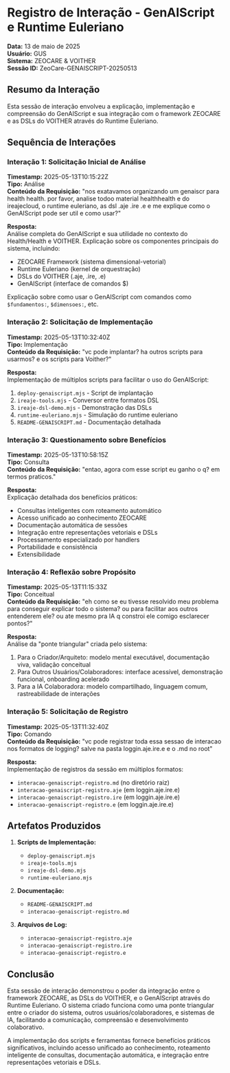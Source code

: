# Registro de Interação - GenAIScript e Runtime Euleriano

**Data:** 13 de maio de 2025  
**Usuário:** GUS  
**Sistema:** ZEOCARE & VOITHER  
**Sessão ID:** ZeoCare-GENAISCRIPT-20250513  

## Resumo da Interação

Esta sessão de interação envolveu a explicação, implementação e compreensão do GenAIScript e sua integração com o framework ZEOCARE e as DSLs do VOITHER através do Runtime Euleriano.

## Sequência de Interações

### Interação 1: Solicitação Inicial de Análise

**Timestamp:** 2025-05-13T10:15:22Z  
**Tipo:** Análise  
**Conteúdo da Requisição:** "nos exatavamos organizando um genaiscr para health health. por favor, analise todoo material healthhealth e do ireajecloud, o runtime euleriano, as dsl .aje .ire .e e me explique como o GenAIScript pode ser util e como usar?"

**Resposta:**  
Análise completa do GenAIScript e sua utilidade no contexto do Health/Health e VOITHER. Explicação sobre os componentes principais do sistema, incluindo:
- ZEOCARE Framework (sistema dimensional-vetorial)
- Runtime Euleriano (kernel de orquestração)
- DSLs do VOITHER (.aje, .ire, .e)
- GenAIScript (interface de comandos $)

Explicação sobre como usar o GenAIScript com comandos como `$fundamentos:`, `$dimensoes:`, etc.

### Interação 2: Solicitação de Implementação

**Timestamp:** 2025-05-13T10:32:40Z  
**Tipo:** Implementação  
**Conteúdo da Requisição:** "vc pode implantar? ha outros scripts para usarmos? e os scripts para Voither?"

**Resposta:**  
Implementação de múltiplos scripts para facilitar o uso do GenAIScript:
1. `deploy-genaiscript.mjs` - Script de implantação
2. `ireaje-tools.mjs` - Conversor entre formatos DSL
3. `ireaje-dsl-demo.mjs` - Demonstração das DSLs
4. `runtime-euleriano.mjs` - Simulação do runtime euleriano
5. `README-GENAISCRIPT.md` - Documentação detalhada

### Interação 3: Questionamento sobre Benefícios

**Timestamp:** 2025-05-13T10:58:15Z  
**Tipo:** Consulta  
**Conteúdo da Requisição:** "entao, agora com esse script eu ganho o q? em termos praticos."

**Resposta:**  
Explicação detalhada dos benefícios práticos:
- Consultas inteligentes com roteamento automático
- Acesso unificado ao conhecimento ZEOCARE
- Documentação automática de sessões
- Integração entre representações vetoriais e DSLs
- Processamento especializado por handlers
- Portabilidade e consistência
- Extensibilidade

### Interação 4: Reflexão sobre Propósito

**Timestamp:** 2025-05-13T11:15:33Z  
**Tipo:** Conceitual  
**Conteúdo da Requisição:** "eh como se eu tivesse resolvido meu problema para conseguir explicar todo o sistema? ou para facilitar aos outros entenderem ele? ou ate mesmo pra IA q constroi ele comigo esclarecer pontos?"

**Resposta:**  
Análise da "ponte triangular" criada pelo sistema:
1. Para o Criador/Arquiteto: modelo mental executável, documentação viva, validação conceitual
2. Para Outros Usuários/Colaboradores: interface acessível, demonstração funcional, onboarding acelerado
3. Para a IA Colaboradora: modelo compartilhado, linguagem comum, rastreabilidade de interações

### Interação 5: Solicitação de Registro

**Timestamp:** 2025-05-13T11:32:40Z  
**Tipo:** Comando  
**Conteúdo da Requisição:** "vc pode registrar toda essa sessao de interacao nos formatos de logging? salve na pasta loggin.aje.ire.e e o .md no root"

**Resposta:**  
Implementação de registros da sessão em múltiplos formatos:
- `interacao-genaiscript-registro.md` (no diretório raiz)
- `interacao-genaiscript-registro.aje` (em loggin.aje.ire.e)
- `interacao-genaiscript-registro.ire` (em loggin.aje.ire.e)
- `interacao-genaiscript-registro.e` (em loggin.aje.ire.e)

## Artefatos Produzidos

1. **Scripts de Implementação:**
   - `deploy-genaiscript.mjs`
   - `ireaje-tools.mjs`
   - `ireaje-dsl-demo.mjs`
   - `runtime-euleriano.mjs`

2. **Documentação:**
   - `README-GENAISCRIPT.md`
   - `interacao-genaiscript-registro.md`

3. **Arquivos de Log:**
   - `interacao-genaiscript-registro.aje`
   - `interacao-genaiscript-registro.ire`
   - `interacao-genaiscript-registro.e`

## Conclusão

Esta sessão de interação demonstrou o poder da integração entre o framework ZEOCARE, as DSLs do VOITHER, e o GenAIScript através do Runtime Euleriano. O sistema criado funciona como uma ponte triangular entre o criador do sistema, outros usuários/colaboradores, e sistemas de IA, facilitando a comunicação, compreensão e desenvolvimento colaborativo.

A implementação dos scripts e ferramentas fornece benefícios práticos significativos, incluindo acesso unificado ao conhecimento, roteamento inteligente de consultas, documentação automática, e integração entre representações vetoriais e DSLs.
